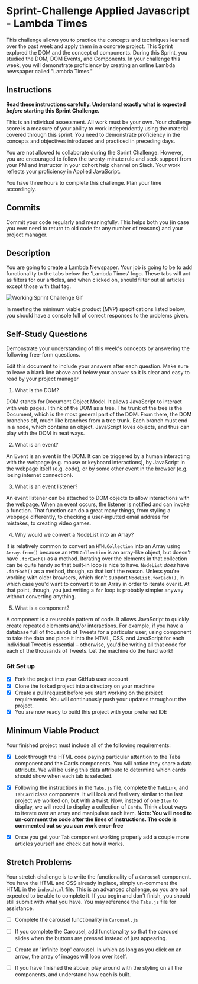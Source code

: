 # Sprint-Challenge Applied Javascript - Lambda Times

This challenge allows you to practice the concepts and techniques learned over the past week and apply them in a concrete project. This Sprint explored the DOM and the concept of components. During this Sprint, you studied the DOM, DOM Events, and Components. In your challenge this week, you will demonstrate proficiency by creating an online Lambda newspaper called "Lambda Times."

## Instructions

**Read these instructions carefully. Understand exactly what is expected _before_ starting this Sprint Challenge.**

This is an individual assessment. All work must be your own. Your challenge score is a measure of your ability to work independently using the material covered through this sprint. You need to demonstrate proficiency in the concepts and objectives introduced and practiced in preceding days.

You are not allowed to collaborate during the Sprint Challenge. However, you are encouraged to follow the twenty-minute rule and seek support from your PM and Instructor in your cohort help channel on Slack. Your work reflects your proficiency in Applied JavaScript.

You have three hours to complete this challenge. Plan your time accordingly.

## Commits

Commit your code regularly and meaningfully. This helps both you (in case you ever need to return to old code for any number of reasons) and your project manager.

## Description

You are going to create a Lambda Newspaper. Your job is going to be to add functionality to the tabs below the 'Lambda Times' logo. These tabs will act as filters for our articles, and when clicked on, should filter out all articles except those with that tag.

![Working Sprint Challenge Gif](./Sprint-Challenge.gif 'Example of working project')

In meeting the minimum viable product (MVP) specifications listed below, you should have a console full of correct responses to the problems given.

## Self-Study Questions

Demonstrate your understanding of this week's concepts by answering the following free-form questions.

Edit this document to include your answers after each question. Make sure to leave a blank line above and below your answer so it is clear and easy to read by your project manager

1. What is the DOM?

DOM stands for Document Object Model. It allows JavaScript to interact with web pages. I think of the DOM as a tree. The trunk of the tree is the Document, which is the most general part of the DOM. From there, the DOM branches off, much like branches from a tree trunk. Each branch must end in a node, which contains an object. JavaScript loves objects, and thus can play with the DOM in neat ways.

2. What is an event?

An Event is an event in the DOM. It can be triggered by a human interacting with the webpage (e.g. mouse or keyboard interactions), by JavaScript in the webpage itself (e.g. code), or by some other event in the browser (e.g. losing internet connection).

3. What is an event listener?

An event listener can be attached to DOM objects to allow interactions with the webpage. When an event occurs, the listener is notified and can invoke a function. That function can do a great many things, from styling a webpage differently, to checking a user-inputted email address for mistakes, to creating video games.

4. Why would we convert a NodeList into an Array?

It is relatively common to convert an `HTMLCollection` into an Array using `Array.from()` because an `HTMLCollection` is an array-like object, but doesn't have `.forEach()` as a method. Iterating over the elements in that collection can be quite handy so that built-in loop is nice to have. `NodeList` _does_ have `.forEach()` as a method, though, so that isn't the reason. Unless you're working with older browsers, which don't support `NodeList.forEach()`, in which case you'd want to convert it to an Array in order to iterate over it. At that point, though, you just writing a `for` loop is probably simpler anyway without converting anything.

5. What is a component?

A component is a reuseable pattern of code. It allows JavaScript to quickly create repeated elements and/or interactions. For example, if you have a database full of thousands of Tweets for a particular user, using component to take the data and place it into the HTML, CSS, and JavaScript for each individual Tweet is essential – otherwise, you'd be writing all that code for each of the thousands of Tweets. Let the machine do the hard work!

### Git Set up

* [x] Fork the project into your GitHub user account
* [x] Clone the forked project into a directory on your machine
* [x] Create a pull request before you start working on the project requirements.  You will continuously push your updates throughout the project.
* [x] You are now ready to build this project with your preferred IDE

## Minimum Viable Product

Your finished project must include all of the following requirements:

* [x] Look through the HTML code paying particular attention to the Tabs component and the Cards components. You will notice they share a data attribute. We will be using this data attribute to determine which cards should show when each tab is selected.

* [x] Following the instructions in the `Tabs.js` file, complete the `TabLink`, and `TabCard` class components. It will look and feel very similar to the last project we worked on, but with a twist. Now, instead of one `Item` to display, we will need to display a collection of `Cards`. Think about ways to iterate over an array and manipulate each item.  **Note: You will need to un-comment the code after the lines of instructions.  The code is commented out so you can work error-free**

* [x] Once you get your `Tab` component working properly add a couple more articles yourself and check out how it works.

## Stretch Problems

Your stretch challenge is to write the functionality of a `Carousel` component. You have the HTML and CSS already in place, simply un-comment the HTML in the `index.html` file. This is an advanced challenge, so you are not expected to be able to complete it. If you begin and don't finish, you should still submit with what you have. You may reference the `Tabs.js` file for assistance.

* [ ] Complete the carousel functionality in `Carousel.js`

* [ ] If you complete the Carousel, add functionality so that the carousel slides when the buttons are pressed instead of just appearing.

* [ ] Create an 'infinite loop' carousel. In which as long as you click on an arrow, the array of images will loop over itself.

* [ ] If you have finished the above, play around with the styling on all the components, and understand how each is built.
